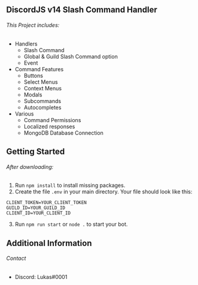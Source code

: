 ## DiscordJS v14 Slash Command Handler

###### This Project includes:
- Handlers
    - Slash Command
    - Global & Guild Slash Command option
    - Event
- Command Features
    - Buttons
    - Select Menus
    - Context Menus
    - Modals
    - Subcommands
    - Autocompletes
- Various
    - Command Permissions
    - Localized responses
    - MongoDB Database Connection

## Getting Started

###### After downloading:
1. Run `npm install` to install missing packages.
2. Create the file `.env` in your main directory.
   Your file should look like this:
```
CLIENT_TOKEN=YOUR_CLIENT_TOKEN
GUILD_ID=YOUR_GUILD_ID
CLIENT_ID=YOUR_CLIENT_ID
```
3. Run `npm run start` or `node .` to start your bot.

## Additional Information

###### Contact
- Discord: Lukаs#0001
